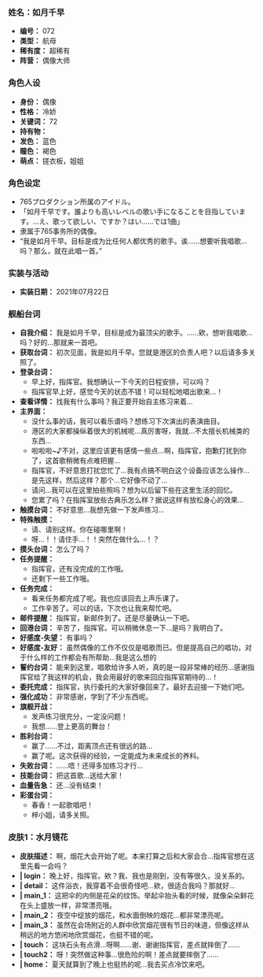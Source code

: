 ### 姓名：如月千早
* **编号：** 072
* **类型：** 航母
* **稀有度：** 超稀有
* **阵营：** 偶像大师


### 角色人设
* **身份：** 偶像
* **性格：** 冷娇
* **关键词：** 72
* **持有物：** 
* **发色：** 蓝色
* **瞳色：** 褐色
* **萌点：** 搓衣板，姐姐


### 角色设定
* 765プロダクション所属のアイドル。
* 「如月千早です。誰よりも高いレベルの歌い手になることを目指しています。…え、歌って欲しい、ですか？はい……では1曲」
* 隶属于765事务所的偶像。
* “我是如月千早。目标是成为比任何人都优秀的歌手。诶……想要听我唱歌…吗？那么，就在此唱一首。”


### 实装与活动
* **实装日期：** 2021年07月22日


### 舰船台词
* **自我介绍：** 我是如月千早，目标是成为最顶尖的歌手。……欸，想听我唱歌…吗？好的…那就来一首吧。
* **获取台词：** 初次见面，我是如月千早。您就是港区的负责人吧？以后请多多关照了。
* **登录台词：**
  * 早上好，指挥官。我想确认一下今天的日程安排，可以吗？
  * 指挥官早上好，感觉今天的状态不错！可以轻松地唱出歌来…！
* **查看详情：** 找我有什么事吗？我正要开始自主练习来着…
* **主界面：**
  * 没什么事的话，我可以看乐谱吗？想练习下次演出的表演曲目。
  * 港区的大家都操纵着很大的机械呢…真厉害呀，我就…不太擅长机械类的东西…
  * 啦啦啦~♪不对，这里应该更有感情一些点…啊，指挥官，抱歉打扰到你了，这首歌稍微有点难把握…
  * 指挥官，不好意思打扰您忙了…我有点搞不明白这个设备应该怎么操作…是先这样，然后这样？那个…它好像不动了…
  * 请问…我可以在这里拍些照吗？想为以后留下些在这里生活的回忆。
  * 您累了吗？在指挥室放些古典乐怎么样？据说这样有放松身心的效果…
* **触摸台词：** 不好意思…我想先做一下发声练习…
* **特殊触摸：**
  * 请、请别这样。你在碰哪里啊！
  * 呀…！！请住手…！！突然在做什么…！？
* **摸头台词：** 怎么了吗？
* **任务提醒：**
  * 指挥官，还有没完成的工作哦。
  * 还剩下一些工作哦。
* **任务完成：**
  * 看来任务都完成了呢。我也应该回去上声乐课了。
  * 工作辛苦了。可以的话，下次也让我来帮忙吧。
* **邮件提醒：** 指挥官，新邮件到了。还是尽量确认一下吧。
* **回港台词：** 辛苦了，指挥官。可以稍微休息一下…是吗？我明白了。
* **好感度-失望：** 有事吗？
* **好感度-友好：** 虽然偶像的工作不仅仅是唱歌而已。但是提高自己的唱功，对于什么样的工作都会有所帮助…我是这么想的
* **誓约台词：** 能来到这里，唱歌给许多人听，真的是一段非常棒的经历…感谢指挥官给了我这样的机会，我会用最好的歌来回应指挥官期待的…！
* **委托完成：** 指挥官，执行委托的大家好像回来了。最好去迎接一下她们吧。
* **强化成功：** 非常感谢，学到了不少东西呢。
* **旗舰开战：**
  * 发声练习很充分，一定没问题！
  * 我想……登上更高的舞台！
* **胜利台词：**
  * 赢了……不过，距离顶点还有很远的路…
  * 赢了呢。这次获得的经验，一定能成为未来成长的养料。
* **失败台词：** ……唔！还得多加练习才行…
* **技能台词：** 把这首歌…送给大家！
* **血量告急：** 还…没有结束！
* **彩蛋台词：**
  * 春香！一起歌唱吧！
  * 梓小姐，请多关照。


### 皮肤1：水月镜花
* **皮肤描述：** 啊，烟花大会开始了呢。本来打算之后和大家会合…指挥官想在这里先看一会吗？
* **| login：** 晚上好，指挥官。欸？我、我也是刚到，没有等很久，没关系的。
* **| detail：** 这件浴衣，我穿着不会很奇怪吧…欸，很适合我吗？那就好…
* **| main_1：** 这把伞的内侧是花朵的纹饰。举起伞抬头看的时候，就像朵朵鲜花在头上盛放一样，非常漂亮哦。
* **| main_2：** 夜空中绽放的烟花，和水面倒映的烟花…都非常漂亮呢。
* **| main_3：** 虽然在会场附近的人群中欣赏烟花很有节日的味道，但像这样从稍远的地方悠闲地欣赏烟花，也挺不错的呢。
* **| touch：** 这块石头有点滑…呀啊……谢、谢谢指挥官，差点就摔倒了……
* **| touch2：** 呀！突然做这种事…很危险的啊！差点就要摔倒了……
* **| home：** 夏天就算到了晚上也挺热的呢…我去买点冷饮来吧。
